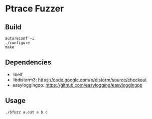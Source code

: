 Ptrace Fuzzer
=============


Build
-----

```
autoreconf -i
./configure
make
```


Dependencies
------------

* libelf
* libdistorm3: https://code.google.com/p/distorm/source/checkout
* easyloggingpp: https://github.com/easylogging/easyloggingpp

Usage
-----

```
./bfuzz a.out a b c 
```
